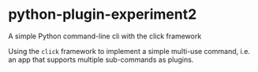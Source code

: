 # python-plugin-experiment2

A simple Python command-line cli with the click framework

Using the `click` framework to implement a simple multi-use command,
i.e. an app that supports multiple sub-commands as plugins.
